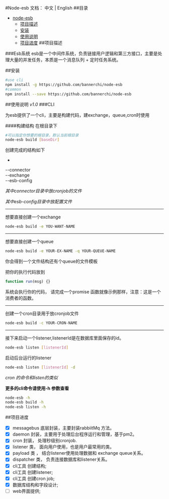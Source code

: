 #Node-esb
文档： 中文 | English
##目录
- [node-esb](#node-esb)
	- [项目描述](#项目描述)
	- [安装](#install)
	- [使用说明](#使用说明)
	- [项目进度](#项目进度)
##项目描述

###Esb系统
esb是一个中间件系统，负责链接用户逻辑和第三方接口，主要是处理大量的并发任务，本质是一个消息队列 + 定时任务系统。

##<span id="install">安装</span>

```bash
#use cli
npm install -g https://github.com/bannerchi/node-esb
#common
npm install --save https://github.com/bannerchi/node-esb
```

##使用说明
*v1.0*
###CLI

为esb提供了一个cli，主要是构建代码，建exchange，queue,cron时使用

####构建结构
在根目录下

```bash
#可以指定你想要的根目录，默认当前根目录
node-esb build [baseDir]
```

创建完成的结构如下
- <br>
--connector <br>
--exchange <br>
--esb-config <br>

*其中connector目录中放cronjob的文件* <br>

*其中esb-config目录中放配置文件*


- - -
想要直接创建一个exchange

```bash
node-esb build -e YOU-WANT-NAME
```

- - -

想要直接创建一个queue

```bash
node-esb build -e YOUR-EX-NAME -q YOUR-QUEUE-NAME
```

你会得到一个文件结构还有个queue的文件模板

把你的执行代码放到

```javascript
function run(msg) {}

```

系统会执行你的代码，
请完成一个promise 函数就像示例那样，注意：这是一个消费者的函数。

- - -

创建一个cron目录用于放cronjob文件

```bash
node-esb build -c YOUR-CRON-NAME
```

- - -

接下来启动一个listener,listenerId是在数据库里面保存的id。
```bash
node-esb listen [listenerId]
```
启动后台运行的listener

```bash
node-esb listen [listenerId] -d
```

*cron 的命令和listen的类似*

**更多的cli命令请使用-h 参数查看**
```bash
node-esb -h
node-esb build -h
node-esb listen -h
```

##项目进度

- [x] messagebus 底层封装，主要封装rabbiitMq 方法。
- [x] daemon 封装，主要用于处理后台程序运行和管理，基于pm2。
- [x] cron 封装， 处理秒级别cronjob.
- [x] listener 类， 面向用户使用，也是用户最常用的类。
- [x] payload 类 ， 结合listener使用处理数据和 exchange queue关系。
- [x] dispatcher 类， 负责连接数据库和listener关系。
- [x] cli工具 创建结构;
- [x] cli工具 创建listener;
- [x] cli工具 创建cron job;
- [x] 数据库结构和字段设计; 
- [ ] web界面提供;